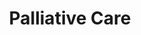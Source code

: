 --- 
layout: module
title: Palliative Care
permalink: "/modules/palliative-care/"
background: pallative.jpeg

objectives:
  - objective: Learners will examine psychosocial and spiritual stressors experienced by clients with life limiting illness and their caregivers
    application: Works collaboratively with clients/caregivers and interdisciplinary team to holistically assess / plan / monitor a wide variety of health challenges in the home/community setting under a “Home is Best” philosophy

  - objective: Learners will identify some common life limiting illnesses and their impacts on clients
    application: Ask questions from a motivational interviewing perspective
    
  - objective: Learners will list potential resources for clients with life limiting illness and their caregivers
    application: Examines own values/beliefs related to quality of life and client autonomy in home/community settings

  - objective: Learners will identify potential assessments and care needs for clients with life limiting illness and their caregivers
    application: Develops mutually agreed upon care plans with associated interventions that are clients specific and individualized.

cases:
  - name: May
    image: MargaretPortrait2.jpeg
    url: may
  - name: Franny
    image: FrannyPortrait.jpeg
    url: franny
  - name: Luigi
    image: LuigiPortrait.jpeg
    url: luigi
  - name: Agit
    image: AjitPortrait.jpeg
    url: agit

---
